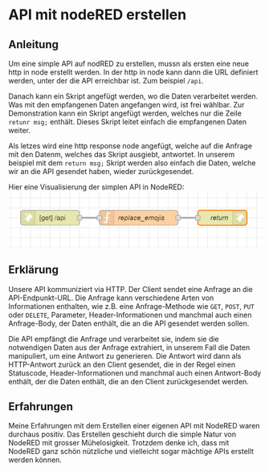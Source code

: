 # API mit nodeRED erstellen

## Anleitung
Um eine simple API auf nodRED zu erstellen, mussn als ersten eine neue http in node erstellt werden. In der http in node kann dann die URL definiert werden, unter der die API erreichbar ist. Zum beispiel `/api`.

Danach kann ein Skript angefügt werden, wo die Daten verarbeitet werden. Was mit den empfangenen Daten angefangen wird, ist frei wählbar. Zur Demonstration kann ein Skript angefügt werden, welches nur die Zeile `retunr msg;` enthält. Dieses Skript leitet einfach die empfangenen Daten weiter.

Als letzes wird eine http response node angefügt, welche auf die Anfrage mit den Datenm, welches das Skript ausgiebt, antwortet. In unserem beispiel mit dem `return msg;` Skript werden also einfach die Daten, welche wir an die API gesendet haben, wieder zurückgesendet.

Hier eine Visualisierung der simplen API in NodeRED:
![](images/nodered_api.png)

## Erklärung
Unsere API kommuniziert via HTTP. Der Client sendet eine Anfrage an die API-Endpunkt-URL. Die Anfrage kann verschiedene Arten von Informationen enthalten, wie z.B. eine Anfrage-Methode wie `GET`, `POST`, `PUT` oder `DELETE`, Parameter, Header-Informationen und manchmal auch einen Anfrage-Body, der Daten enthält, die an die API gesendet werden sollen.

Die API empfängt die Anfrage und verarbeitet sie, indem sie die notwendigen Daten aus der Anfrage extrahiert, in unserem Fall die Daten manipuliert, um eine Antwort zu generieren. Die Antwort wird dann als HTTP-Antwort zurück an den Client gesendet, die in der Regel einen Statuscode, Header-Informationen und manchmal auch einen Antwort-Body enthält, der die Daten enthält, die an den Client zurückgesendet werden.

## Erfahrungen 
Meine Erfahrungen mit dem Erstellen einer eigenen API mit NodeRED waren durchaus positiv. Das Erstellen geschieht durch die simple Natur von NodeRED mit grosser Mühelosigkeit. Trotzdem denke ich, dass mit NodeRED ganz schön nützliche und vielleicht sogar mächtige APIs erstellt werden können.